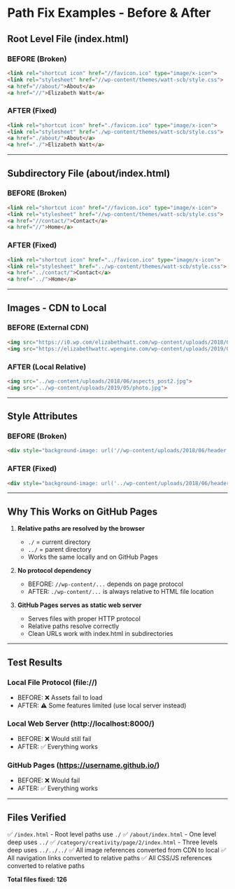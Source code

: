 # Path Fix Examples - Before & After

## Root Level File (index.html)

### BEFORE (Broken)
```html
<link rel="shortcut icon" href="//favicon.ico" type="image/x-icon">
<link rel="stylesheet" href="//wp-content/themes/watt-scb/style.css">
<a href="//about/">About</a>
<a href="//">Elizabeth Watt</a>
```

### AFTER (Fixed)
```html
<link rel="shortcut icon" href="./favicon.ico" type="image/x-icon">
<link rel="stylesheet" href="./wp-content/themes/watt-scb/style.css">
<a href="./about/">About</a>
<a href="./">Elizabeth Watt</a>
```

---

## Subdirectory File (about/index.html)

### BEFORE (Broken)
```html
<link rel="shortcut icon" href="//favicon.ico" type="image/x-icon">
<link rel="stylesheet" href="//wp-content/themes/watt-scb/style.css">
<a href="//contact/">Contact</a>
<a href="//">Home</a>
```

### AFTER (Fixed)
```html
<link rel="shortcut icon" href="../favicon.ico" type="image/x-icon">
<link rel="stylesheet" href="../wp-content/themes/watt-scb/style.css">
<a href="../contact/">Contact</a>
<a href="../">Home</a>
```

---

## Images - CDN to Local

### BEFORE (External CDN)
```html
<img src="https://i0.wp.com/elizabethwatt.com/wp-content/uploads/2018/06/aspects_post2.jpg">
<img src="https://elizabethwattc.wpengine.com/wp-content/uploads/2019/05/photo.jpg">
```

### AFTER (Local Relative)
```html
<img src="../wp-content/uploads/2018/06/aspects_post2.jpg">
<img src="../wp-content/uploads/2019/05/photo.jpg">
```

---

## Style Attributes

### BEFORE (Broken)
```html
<div style="background-image: url('//wp-content/uploads/2018/06/header.jpg')">
```

### AFTER (Fixed)
```html
<div style="background-image: url('../wp-content/uploads/2018/06/header.jpg')">
```

---

## Why This Works on GitHub Pages

1. **Relative paths are resolved by the browser**
   - `./` = current directory
   - `../` = parent directory
   - Works the same locally and on GitHub Pages

2. **No protocol dependency**
   - BEFORE: `//wp-content/...` depends on page protocol
   - AFTER: `./wp-content/...` is always relative to HTML file location

3. **GitHub Pages serves as static web server**
   - Serves files with proper HTTP protocol
   - Relative paths resolve correctly
   - Clean URLs work with index.html in subdirectories

---

## Test Results

### Local File Protocol (file://)
- BEFORE: ❌ Assets fail to load
- AFTER: ⚠️ Some features limited (use local server instead)

### Local Web Server (http://localhost:8000/)
- BEFORE: ❌ Would still fail
- AFTER: ✅ Everything works

### GitHub Pages (https://username.github.io/)
- BEFORE: ❌ Would fail
- AFTER: ✅ Everything works

---

## Files Verified

✅ `/index.html` - Root level paths use `./`
✅ `/about/index.html` - One level deep uses `../`
✅ `/category/creativity/page/2/index.html` - Three levels deep uses `../../../`
✅ All image references converted from CDN to local
✅ All navigation links converted to relative paths
✅ All CSS/JS references converted to relative paths

**Total files fixed: 126**

